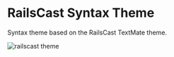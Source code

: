 # RailsCast Syntax Theme

Syntax theme based on the RailsCast TextMate theme.

![railscast theme](http://i.imgur.com/rUrA8OB.png)
